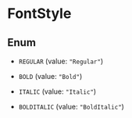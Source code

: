 

# FontStyle

## Enum


* `REGULAR` (value: `"Regular"`)

* `BOLD` (value: `"Bold"`)

* `ITALIC` (value: `"Italic"`)

* `BOLDITALIC` (value: `"BoldItalic"`)



